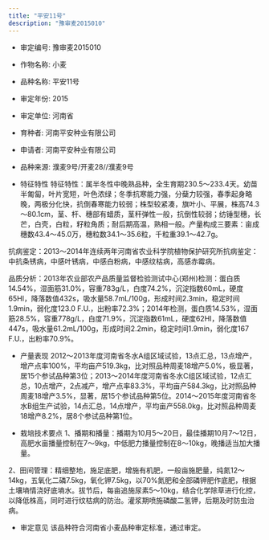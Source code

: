 ```yaml
---
title: "平安11号"
description: "豫审麦2015010"
---
```

* 审定编号:  豫审麦2015010

*  作物名称:  小麦

*  品种名称:  平安11号

*  审定年份:  2015

*  审定单位:  河南省

* 育种者:  河南平安种业有限公司

*  申请者:  河南平安种业有限公司

*  品种来源:  濮麦9号/开麦28//濮麦9号

*  特征特性
特征特性：属半冬性中晚熟品种，全生育期230.5～233.4天。幼苗半匍匐，叶片宽短，叶色浓绿；冬季抗寒能力强，分蘖力较强，春季起身略晚，两极分化快，抗倒春寒能力较弱；株型较紧凑，旗叶小、平展，株高74.3～80.1cm，茎、杆、穗部有蜡质，茎秆弹性一般，抗倒性较弱；纺锤型穗，长芒，白壳，白粒，籽粒角质；耐后期高温，熟相一般。产量构成三要素：亩成穗数43.4～45.0万，穗粒数34.1～35.6粒，千粒重39.1～42.7g。
抗病鉴定：2013～2014年连续两年河南省农业科学院植物保护研究所抗病鉴定：中抗条锈病，中感叶锈病，中感白粉病，中感纹枯病，高感赤霉病。
品质分析：2013年农业部农产品质量监督检验测试中心(郑州)检测：蛋白质14.54%，湿面筋31.0%，容重783g/L，白度74.2%，沉淀指数60mL，硬度65HI，降落数值432s，吸水量58.7mL/100g，形成时间2.3min，稳定时间1.9min，弱化度123.0 F.U.，出粉率72.3%；2014年检测，蛋白质14.53%，湿面筋28.5%，容重778g/L，白度71.9%，沉淀指数61mL，硬度62HI，降落数值447s，吸水量61.2mL/100g，形成时间2.2min，稳定时间1.9min，弱化度167 F.U.，出粉率70.9%。


*  产量表现
2012～2013年度河南省冬水A组区域试验，13点汇总，13点增产，增产点率100%，平均亩产519.3kg，比对照品种周麦18增产5.0%，极显著，居15个参试品种第3位；2013～2014年度河南省冬水C组区域试验，12点汇总，10点增产，2点减产，增产点率83.3%，平均亩产584.3kg，比对照品种周麦18增产3.5%，显著，居15个参试品种第5位。2014～2015年度河南省冬水B组生产试验，14点汇总，14点增产，平均亩产558.0kg，比对照品种周麦18增产8.2%，居8个参试品种第1位。

*  栽培技术要点
1、播期和播量：播期为10月5～20日，最佳播期10月7～12日，高肥水亩播量控制在7～9kg，中低肥力播量控制在8～10kg，晚播适当加大播量。
2、田间管理：精细整地，施足底肥，增施有机肥，一般亩施肥量，纯氮12～14kg，五氧化二磷7.5kg，氧化钾7.5kg，以70%氮肥和全部磷钾肥作底肥，根据土壤墒情浇好底墒水。拔节后，每亩追施尿素5～10kg，结合化学除草进行化控，以降低株高，同时进行纹枯病的防治。灌浆期喷施磷酸二氢钾，后期及时防虫治病。


*  审定意见
该品种符合河南省小麦品种审定标准，通过审定。
